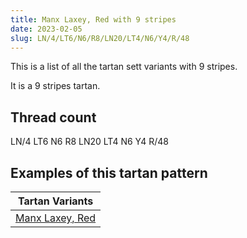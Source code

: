 ```yaml
---
title: Manx Laxey, Red with 9 stripes
date: 2023-02-05
slug: LN/4/LT6/N6/R8/LN20/LT4/N6/Y4/R/48
---
```

This is a list of all the tartan sett variants with 9 stripes.

It is a 9 stripes tartan.


## Thread count
LN/4 LT6 N6 R8 LN20 LT4 N6 Y4 R/48

## Examples of this tartan pattern

| Tartan Variants |
|---------------|
| [Manx Laxey, Red](/variants/ln/4/lt6/n6/r8/ln20/lt4/n6/y4/r/48-lne0e0e0-lt806050-n808080-rc00000-yf0c000)||
